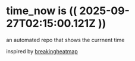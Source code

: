 # time_now is (( 2025-09-27T02:15:00.121Z ))

an automated repo that shows the currnent time

inspired by [breakingheatmap](https://github.com/breakingheatmap/breakingheatmap)